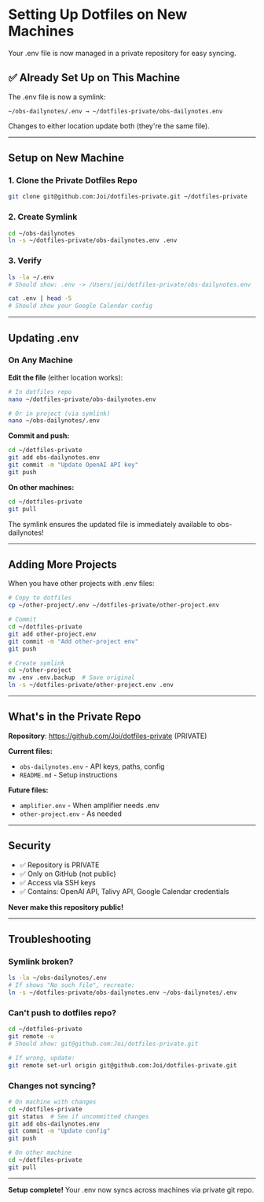 # Setting Up Dotfiles on New Machines

Your .env file is now managed in a private repository for easy syncing.

## ✅ Already Set Up on This Machine

The .env file is now a symlink:
```
~/obs-dailynotes/.env → ~/dotfiles-private/obs-dailynotes.env
```

Changes to either location update both (they're the same file).

---

## Setup on New Machine

### 1. Clone the Private Dotfiles Repo

```bash
git clone git@github.com:Joi/dotfiles-private.git ~/dotfiles-private
```

### 2. Create Symlink

```bash
cd ~/obs-dailynotes
ln -s ~/dotfiles-private/obs-dailynotes.env .env
```

### 3. Verify

```bash
ls -la ~/.env
# Should show: .env -> /Users/joi/dotfiles-private/obs-dailynotes.env

cat .env | head -5
# Should show your Google Calendar config
```

---

## Updating .env

### On Any Machine

**Edit the file** (either location works):
```bash
# In dotfiles repo
nano ~/dotfiles-private/obs-dailynotes.env

# Or in project (via symlink)
nano ~/obs-dailynotes/.env
```

**Commit and push:**
```bash
cd ~/dotfiles-private
git add obs-dailynotes.env
git commit -m "Update OpenAI API key"
git push
```

**On other machines:**
```bash
cd ~/dotfiles-private
git pull
```

The symlink ensures the updated file is immediately available to obs-dailynotes!

---

## Adding More Projects

When you have other projects with .env files:

```bash
# Copy to dotfiles
cp ~/other-project/.env ~/dotfiles-private/other-project.env

# Commit
cd ~/dotfiles-private
git add other-project.env
git commit -m "Add other-project env"
git push

# Create symlink
cd ~/other-project
mv .env .env.backup  # Save original
ln -s ~/dotfiles-private/other-project.env .env
```

---

## What's in the Private Repo

**Repository**: https://github.com/Joi/dotfiles-private (PRIVATE)

**Current files:**
- `obs-dailynotes.env` - API keys, paths, config
- `README.md` - Setup instructions

**Future files:**
- `amplifier.env` - When amplifier needs .env
- `other-project.env` - As needed

---

## Security

- ✅ Repository is PRIVATE
- ✅ Only on GitHub (not public)
- ✅ Access via SSH keys
- ✅ Contains: OpenAI API, Talivy API, Google Calendar credentials

**Never make this repository public!**

---

## Troubleshooting

### Symlink broken?

```bash
ls -la ~/obs-dailynotes/.env
# If shows "No such file", recreate:
ln -s ~/dotfiles-private/obs-dailynotes.env ~/obs-dailynotes/.env
```

### Can't push to dotfiles repo?

```bash
cd ~/dotfiles-private
git remote -v
# Should show: git@github.com:Joi/dotfiles-private.git

# If wrong, update:
git remote set-url origin git@github.com:Joi/dotfiles-private.git
```

### Changes not syncing?

```bash
# On machine with changes
cd ~/dotfiles-private
git status  # See if uncommitted changes
git add obs-dailynotes.env
git commit -m "Update config"
git push

# On other machine
cd ~/dotfiles-private
git pull
```

---

**Setup complete!** Your .env now syncs across machines via private git repo.
